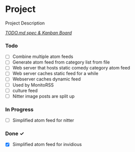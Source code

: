 # Project

Project Description

<em>[TODO.md spec & Kanban Board](https://bit.ly/3fCwKfM)</em>

### Todo

- [ ] Combine multiple atom feeds  
- [ ] Generate atom feed from category list from file  
- [ ] Web server that hosts static comedy category atom feed  
- [ ] Web server caches static feed for a while  
- [ ] Webserver caches dynamic feed  
- [ ] Used by MonitoRSS  
- [ ] culture feed  
- [ ] Nitter image posts are split up  

### In Progress

- [ ] Simplified atom feed for nitter  

### Done ✓

- [x] Simplified atom feed for invidious  

